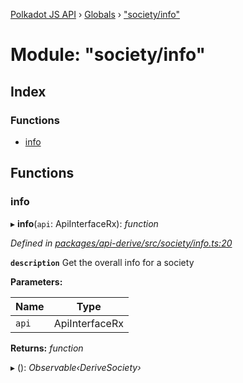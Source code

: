 [Polkadot JS API](../README.md) › [Globals](../globals.md) › ["society/info"](_society_info_.md)

# Module: "society/info"

## Index

### Functions

* [info](_society_info_.md#info)

## Functions

###  info

▸ **info**(`api`: ApiInterfaceRx): *function*

*Defined in [packages/api-derive/src/society/info.ts:20](https://github.com/polkadot-js/api/blob/475cb4fa69/packages/api-derive/src/society/info.ts#L20)*

**`description`** Get the overall info for a society

**Parameters:**

Name | Type |
------ | ------ |
`api` | ApiInterfaceRx |

**Returns:** *function*

▸ (): *Observable‹DeriveSociety›*

